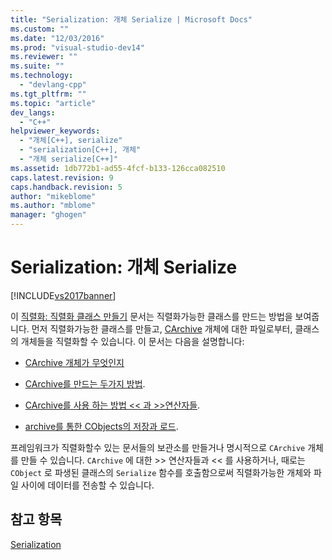 ```yaml
---
title: "Serialization: 개체 Serialize | Microsoft Docs"
ms.custom: ""
ms.date: "12/03/2016"
ms.prod: "visual-studio-dev14"
ms.reviewer: ""
ms.suite: ""
ms.technology: 
  - "devlang-cpp"
ms.tgt_pltfrm: ""
ms.topic: "article"
dev_langs: 
  - "C++"
helpviewer_keywords: 
  - "개체[C++], serialize"
  - "serialization[C++], 개체"
  - "개체 serialize[C++]"
ms.assetid: 1db772b1-ad55-4fcf-b133-126cca082510
caps.latest.revision: 9
caps.handback.revision: 5
author: "mikeblome"
ms.author: "mblome"
manager: "ghogen"
---
```

# Serialization: 개체 Serialize
[!INCLUDE[vs2017banner](../assembler/inline/includes/vs2017banner.md)]

이 [직렬화: 직렬화 클래스 만들기](../mfc/serialization-making-a-serializable-class.md) 문서는 직렬화가능한 클래스를 만드는 방법을 보여줍니다.  먼저 직렬화가능한 클래스를 만들고, [CArchive](../mfc/reference/carchive-class.md) 개체에 대한 파일로부터, 클래스의 개체들을 직렬화할 수 있습니다.  이 문서는 다음을 설명합니다:  
  
-   [CArchive 개체가 무엇인지](../mfc/what-is-a-carchive-object.md)  
  
-   [CArchive를 만드는 두가지 방법](../mfc/two-ways-to-create-a-carchive-object.md).  
  
-   [CArchive를 사용 하는 방법 \<\< 과 \>\>연산자들](../mfc/using-the-carchive-output-and-input-operators.md).  
  
-   [archive를 통한 CObjects의 저장과 로드](../mfc/storing-and-loading-cobjects-via-an-archive.md).  
  
 프레임워크가 직렬화할수 있는 문서들의 보관소를 만들거나 명시적으로 `CArchive` 개체를 만들 수 있습니다.  `CArchive` 에 대한 \>\> 연산자들과 \<\< 를 사용하거나, 때로는 `CObject` 로 파생된 클래스의 `Serialize` 함수를 호출함으로써 직렬화가능한 개체와 파일 사이에 데이터를 전송할 수 있습니다.  
  
## 참고 항목  
 [Serialization](../mfc/serialization-in-mfc.md)